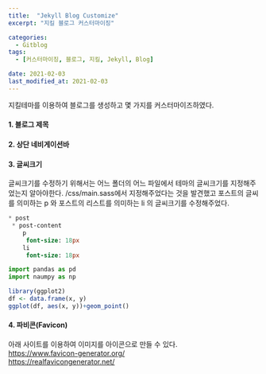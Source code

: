 ```yaml
---
title:  "Jekyll Blog Customize"
excerpt: "지킬 블로그 커스터마이징"

categories:
  - Gitblog
tags:
  - [커스터마이징, 블로그, 지킬, Jekyll, Blog]

date: 2021-02-03
last_modified_at: 2021-02-03
---
```


지킬테마를 이용하여 블로그를 생성하고 몇 가지를 커스터마이즈하였다.

#### 1. 블로그 제목

#### 2. 상단 네비게이션바

#### 3. 글씨크기
글씨크기를 수정하기 위해서는 어느 폴더의 어느 파일에서 테마의 글씨크기를 지정해주었는지 알아야한다. /css/main.sass에서 지정해주었다는 것을 발견했고 포스트의 글씨를 의미하는 p 와 포스트의 리스트를 의미하는 li 의 글씨크기를 수정해주었다. 

``` sass
* post
 * post-content
    p
     font-size: 18px
    li
     font-size: 18px
```

``` python
import pandas as pd
import naumpy as np
```


``` r
library(ggplot2)
df <- data.frame(x, y)
ggplot(df, aes(x, y))+geom_point()
```

#### 4. 파비콘(Favicon)
아래 사이트를 이용하여 이미지를 아이콘으로 만들 수 있다.  
<https://www.favicon-generator.org/>  
<https://realfavicongenerator.net/>
